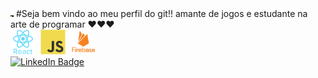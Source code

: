  <img src="giphy.gif" width="5px">
  #Seja bem vindo ao meu perfil do git!!
  amante de jogos e estudante na arte de programar ❤️❤️❤️
  
  <div>
  <img src="https://github.com/devicons/devicon/blob/master/icons/react/react-original-wordmark.svg" title="React" alt="React" width="40x" height="40">&nbsp;
  <img src="https://github.com/devicons/devicon/blob/master/icons/javascript/javascript-original.svg" title="JavaScript" alt="JavaScript" width="40" height="40"/>&nbsp;
  <img src="https://github.com/devicons/devicon/blob/master/icons/firebase/firebase-plain-wordmark.svg" title="Firebase" alt="Firebase" width="40" height="40"/>&nbsp;
  <div/>
  
  <div id="badges">
  <a href = "https://www.linkedin.com/in/willian-pereira-a7a79b232/">
    <img src="https://img.shields.io/badge/LinkedIn-blue?style=for-the-badge&logo=linkedin&logoColor=white" alt="LinkedIn Badge"/>
  </a>
  
</div>
